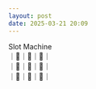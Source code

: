 ```yaml
---
layout: post
date: 2025-03-21 20:09
---
```


Slot Machine<br />
｜🏴｜🍇｜🍇｜<br />
｜🍒｜🍒｜🤡｜<br />
｜🍇｜💎｜🔔｜<br />

